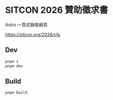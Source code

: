 # SITCON 2026 贊助徵求書

Astro 一頁式靜態網頁

<https://sitcon.org/2026/cfs>

## Dev

```bash
pnpm i
pnpm dev
```

## Build

```bash
pnpm build
```
